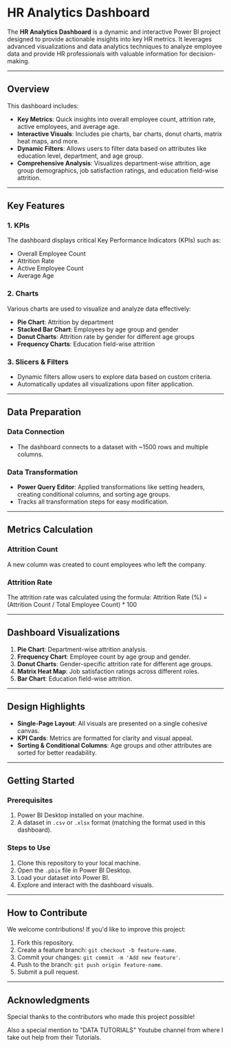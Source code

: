 # HR Analytics Dashboard

The **HR Analytics Dashboard** is a dynamic and interactive Power BI project designed to provide actionable insights into key HR metrics. It leverages advanced visualizations and data analytics techniques to analyze employee data and provide HR professionals with valuable information for decision-making.

---

## Overview

This dashboard includes:
- **Key Metrics**: Quick insights into overall employee count, attrition rate, active employees, and average age.
- **Interactive Visuals**: Includes pie charts, bar charts, donut charts, matrix heat maps, and more.
- **Dynamic Filters**: Allows users to filter data based on attributes like education level, department, and age group.
- **Comprehensive Analysis**: Visualizes department-wise attrition, age group demographics, job satisfaction ratings, and education field-wise attrition.

---

## Key Features

### **1. KPIs**
The dashboard displays critical Key Performance Indicators (KPIs) such as:
- Overall Employee Count
- Attrition Rate
- Active Employee Count
- Average Age

### **2. Charts**
Various charts are used to visualize and analyze data effectively:
- **Pie Chart**: Attrition by department
- **Stacked Bar Chart**: Employees by age group and gender
- **Donut Charts**: Attrition rate by gender for different age groups
- **Frequency Charts**: Education field-wise attrition

### **3. Slicers & Filters**
- Dynamic filters allow users to explore data based on custom criteria.
- Automatically updates all visualizations upon filter application.

---

## Data Preparation

### **Data Connection**
- The dashboard connects to a dataset with ~1500 rows and multiple columns.

### **Data Transformation**
- **Power Query Editor**: Applied transformations like setting headers, creating conditional columns, and sorting age groups.
- Tracks all transformation steps for easy modification.

---

## Metrics Calculation

### **Attrition Count**
A new column was created to count employees who left the company.

### **Attrition Rate**
The attrition rate was calculated using the formula:
Attrition Rate (%) = (Attrition Count / Total Employee Count) * 100


---

## Dashboard Visualizations

1. **Pie Chart**: Department-wise attrition analysis.
2. **Frequency Chart**: Employee count by age group and gender.
3. **Donut Charts**: Gender-specific attrition rate for different age groups.
4. **Matrix Heat Map**: Job satisfaction ratings across different roles.
5. **Bar Chart**: Education field-wise attrition.

---

## Design Highlights

- **Single-Page Layout**: All visuals are presented on a single cohesive canvas.
- **KPI Cards**: Metrics are formatted for clarity and visual appeal.
- **Sorting & Conditional Columns**: Age groups and other attributes are sorted for better readability.

---

## Getting Started

### **Prerequisites**
1. Power BI Desktop installed on your machine.
2. A dataset in `.csv` or `.xlsx` format (matching the format used in this dashboard).

### **Steps to Use**
1. Clone this repository to your local machine.
2. Open the `.pbix` file in Power BI Desktop.
3. Load your dataset into Power BI.
4. Explore and interact with the dashboard visuals.

---

## How to Contribute

We welcome contributions! If you'd like to improve this project:
1. Fork this repository.
2. Create a feature branch: `git checkout -b feature-name`.
3. Commit your changes: `git commit -m 'Add new feature'`.
4. Push to the branch: `git push origin feature-name`.
5. Submit a pull request.

---

## Acknowledgments

Special thanks to the contributors who made this project possible!

Also a special mention to "DATA TUTORIALS" Youtube channel from where I take out help from their Tutorials.
